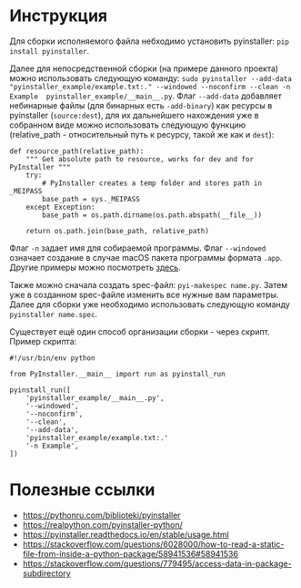 # Инструкция
Для сборки исполняемого файла небходимо установить pyinstaller:
`pip install pyinstaller`.

Далее для непосредственной сборки (на примере данного проекта) можно использовать следующую команду:
`sudo pyinstaller --add-data "pyinstaller_example/example.txt:." --windowed --noconfirm --clean -n Example  pyinstaller_example/__main__.py`.
Флаг `--add-data` добавляет небинарные файлы (для бинарных есть `-add-binary`) как ресурсы в pyinstaller (`source:dest`), для их дальнейшего нахождения уже в собранном
виде можно использовать следующую функцию (relative_path - относительный путь к ресурсу, такой же как и `dest`):
```
def resource_path(relative_path):
    """ Get absolute path to resource, works for dev and for PyInstaller """
    try:
        # PyInstaller creates a temp folder and stores path in _MEIPASS
        base_path = sys._MEIPASS
    except Exception:
        base_path = os.path.dirname(os.path.abspath(__file__))

    return os.path.join(base_path, relative_path)
```
Флаг `-n` задает имя для собираемой программы. Флаг `--windowed` означает создание в случае
macOS пакета программы формата `.app`. Другие примеры можно посмотреть
[здесь](https://pyinstaller.readthedocs.io/en/stable/usage.html#shortening-the-command).

Также можно сначала создать spec-файл: `pyi-makespec name.py`. Затем уже в созданном
spec-файле изменить все нужные вам параметры. Далее для сборки уже необходимо использовать
следующую команду `pyinstaller name.spec`.

Существует ещё один способ организации сборки - через скрипт. Пример скрипта:
```
#!/usr/bin/env python

from PyInstaller.__main__ import run as pyinstall_run

pyinstall_run([
    'pyinstaller_example/__main__.py',
    '--windowed',
    '--noconfirm',
    '--clean',
    '--add-data',
    'pyinstaller_example/example.txt:.'
    '-n Example',
])

```

# Полезные ссылки
- https://pythonru.com/biblioteki/pyinstaller
- https://realpython.com/pyinstaller-python/
- https://pyinstaller.readthedocs.io/en/stable/usage.html 
- https://stackoverflow.com/questions/6028000/how-to-read-a-static-file-from-inside-a-python-package/58941536#58941536
- https://stackoverflow.com/questions/779495/access-data-in-package-subdirectory